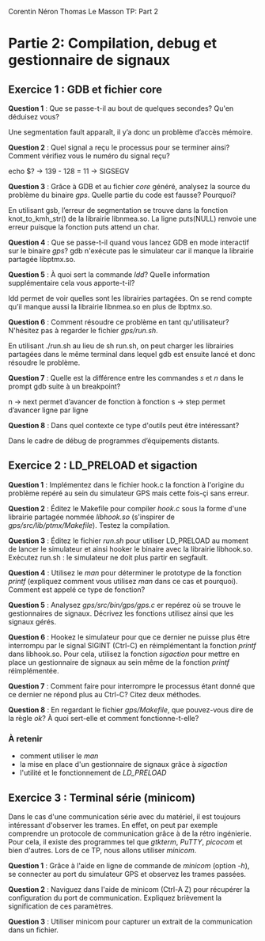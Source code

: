 Corentin Néron
Thomas Le Masson
TP: Part 2

# Partie 2: Compilation, debug et gestionnaire de signaux


## Exercice 1 : GDB et fichier core

**Question 1** : Que se passe-t-il au bout de quelques secondes? Qu'en
                 déduisez vous?

Une segmentation fault apparaît, il y’a donc un problème d’accès mémoire.

**Question 2** : Quel signal a reçu le processus pour se terminer ainsi? Comment
                vérifiez vous le numéro du signal reçu?

echo $? -> 139 - 128 = 11 -> SIGSEGV

**Question 3** : Grâce à GDB et au fichier *core* généré, analysez la source du problème du binaire *gps*. Quelle partie du code est fausse? Pourquoi?

En  utilisant gsb,  l’erreur de segmentation se trouve dans la fonction knot_to_kmh_str() de la librairie libnmea.so. La ligne puts(NULL) renvoie une erreur puisque la fonction puts attend un char.

**Question 4** : Que se passe-t-il quand vous lancez GDB en mode interactif sur  le binaire *gps*?
gdb n'exécute pas le simulateur car il manque la librairie partagée libptmx.so.

**Question 5** : À quoi sert la commande *ldd*? Quelle information
                supplémentaire cela vous apporte-t-il?

ldd permet de voir quelles sont les librairies partagées. On se rend compte qu’il manque aussi la librairie libnmea.so en plus de lbptmx.so.

**Question 6** : Comment résoudre ce problème en tant qu'utilisateur? N'hésitez pas à regarder le fichier *gps/run.sh*.

En utilisant ./run.sh au lieu de sh run.sh, on peut charger les librairies partagées dans le même terminal dans lequel gdb est ensuite lancé et donc résoudre le problème.

**Question 7** : Quelle est la différence entre les commandes *s* et *n* dans le prompt gdb suite à un breakpoint?

n -> next permet d’avancer de fonction à fonction
s -> step permet d’avancer ligne par ligne


**Question 8** : Dans quel contexte ce type d'outils peut être intéressant?

Dans le cadre de débug de programmes d’équipements distants.

## Exercice 2 : LD_PRELOAD et sigaction


**Question 1** : Implémentez dans le fichier hook.c la fonction à l'origine du problème repéré au sein du simulateur GPS mais cette fois-çi sans erreur.



**Question 2** : Éditez le Makefile pour compiler *hook.c* sous la forme d'une librairie partagée nommée *libhook.so* (s'inspirer de *gps/src/lib/ptmx/Makefile*). Testez la compilation.

**Question 3** : Éditez le fichier *run.sh* pour utiliser LD_PRELOAD au moment de lancer le simulateur et ainsi hooker le binaire avec la librairie libhook.so. Exécutez run.sh : le simulateur ne doit plus partir en segfault.


**Question 4** : Utilisez le *man* pour déterminer le prototype de la fonction *printf* (expliquez comment vous utilisez *man* dans ce cas et pourquoi). Comment est appelé ce type de fonction?

**Question 5** : Analysez *gps/src/bin/gps/gps.c* er repérez où se trouve le gestionnaires de signaux. Décrivez les fonctions utilisez ainsi que les signaux gérés.




**Question 6** : Hookez le simulateur pour que ce dernier ne puisse plus
                 être interrompu par le signal SIGINT (Ctrl-C) en
                 réimplémentant la fonction *printf* dans libhook.so. Pour
                 cela, utilisez la fonction *sigaction* pour mettre en place
                 un gestionnaire de signaux au sein même de la fonction
                 *printf*  réimplémentée.

**Question 7** : Comment faire pour interrompre le processus étant donné que ce dernier ne répond plus au Ctrl-C? Citez deux méthodes.

**Question 8** : En regardant le fichier *gps/Makefile*, que pouvez-vous dire de la règle *ok*? À quoi sert-elle et comment fonctionne-t-elle?

### À retenir

  * comment utiliser le *man*
  * la mise en place d'un gestionnaire de signaux grâce à *sigaction*
  * l'utilité et le fonctionnement de *LD_PRELOAD*


## Exercice 3 : Terminal série (minicom)

Dans le cas d'une communication série avec du matériel, il est toujours
intéressant d'observer les trames. En effet, on peut par exemple comprendre un
protocole de communication grâce à de la rétro ingénierie. Pour cela, il existe
des programmes tel que *gtkterm*, *PuTTY*, *picocom* et bien d'autres. Lors de
ce TP, nous allons utiliser *minicom*.

**Question 1** : Grâce à l'aide en ligne de commande de *minicom* (option
                 *-h*), se connecter au port du simulateur GPS et observez les
                 trames passées.

**Question 2** : Naviguez dans l'aide de minicom (Ctrl-A Z) pour récupérer la
                 configuration du port de communication. Expliquez brièvement
                 la signification de ces paramètres.

**Question 3** : Utiliser minicom pour capturer un extrait de la
                 communication dans un fichier.



